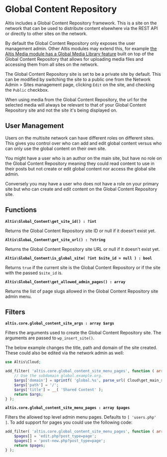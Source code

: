# Global Content Repository

Altis includes a Global Content Repository framework. This is a site on the network that can be used to distribute content elsewhere via the REST API or directly to other sites on the network.

By default the Global Content Repository only exposes the user management admin. Other Altis modules may extend this, for example [the Altis Media module has a Global Media Library feature](docs://media/global-media-library.md) built on top of the Global Content Repository that allows for uploading media files and accessing them from all sites on the network.

The Global Content Repository site is set to be a private site by default. This can be modified by switching the site to a public one from the Network Admin > Sites management page, clicking `Edit` on the site, and checking the `Public` checkbox.

When using media from the Global Content Repository, the url for the selected media will always be relevant to that of your Global Content Repository site and not the site it's being displayed on.

## User Management

Users on the multisite network can have different roles on different sites. This gives you control over who can add and edit global content versus who can only use the global content on their own site.

You might have a user who is an author on the main site, but have no role on the Global Content Repository meaning they could read content to use in their posts but not create or edit global content nor access the global site admin.

Conversely you may have a user who does not have a role on your primary site but who can create and edit content on the Global Content Repository site.

## Functions

**`Altis\Global_Content\get_site_id() : ?int`**

Returns the Global Content Repository site ID or null if it doesn't exist yet.

**`Altis\GlobaL_Content\get_site_url() : ?string`**

Returns the Global Content Repository site URL or null if it doesn't exist yet.

**`Altis\Global_Content\is_global_site( ?int $site_id = null ) : bool`**

Returns `true` if the current site is the Global Content Repository or if the site with the passed `$site_id` is.

**`Altis\Global_Content\get_allowed_admin_pages() : array`**

Returns the list of page slugs allowed in the Global Content Repository site admin menu.

## Filters

**`altis.core.global_content_site_args : array $args`**

Filters the arguments used to create the Global Content Repository site. The arguments are passed to `wp_insert_site()`.

The below example changes the title, path and domain of the site created. These could also be edited via the network admin as well:

```php
use Altis\Cloud;

add_filter( 'altis.core.global_content_site_menu_pages', function ( array $args ) : array {
    // Use the subdomain global.example.org.
    $args['domain'] = sprintf( 'global.%s', parse_url( Cloud\get_main_site_url(), PHP_URL_HOST ) );
    $args['path'] = '/';
    $args['title'] = __( 'Shared Content' );
    return $args;
} );
```

**`altis.core.global_content_site_menu_pages : array $pages`**

Filters the allowed top level admin menu pages. Defaults to `[ 'users.php' ]`. To add support for pages you could use the following code:

```php
add_filter( 'altis.core.global_content_site_menu_pages', function ( array $pages ) : array {
    $pages[] = 'edit.php?post_type=page';
    $pages[] = 'post-new.php?post_type=page';
    return $pages;
} );
```
